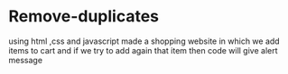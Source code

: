 # Remove-duplicates
using html ,css and javascript made a shopping website in which we add items to cart and if we try to add again that item then code will give alert message
